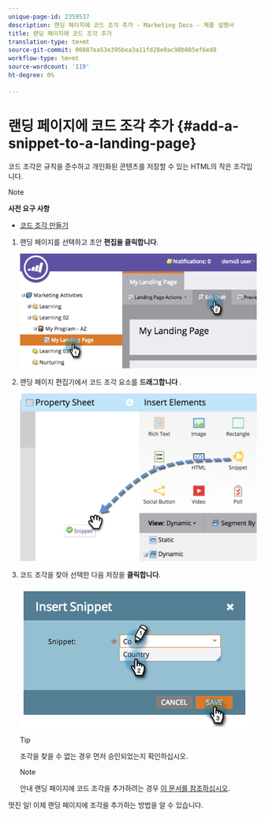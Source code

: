 ```yaml
---
unique-page-id: 2359537
description: 랜딩 페이지에 코드 조각 추가 - Marketing Docs - 제품 설명서
title: 랜딩 페이지에 코드 조각 추가
translation-type: tm+mt
source-git-commit: 00887ea53e395bea3a11fd28e0ac98b085ef6ed8
workflow-type: tm+mt
source-wordcount: '119'
ht-degree: 0%

---
```



# 랜딩 페이지에 코드 조각 추가 {#add-a-snippet-to-a-landing-page}

코드 조각은 규칙을 준수하고 개인화된 콘텐츠를 저장할 수 있는 HTML의 작은 조각입니다.

>[!NOTE]
>
>**사전 요구 사항**
>
>* [코드 조각 만들기](../../../../product-docs/personalization/segmentation-and-snippets/snippets/create-a-snippet.md)

>



1. 랜딩 페이지를 선택하고 초안 **편집을 클릭합니다**.

   ![](assets/image2014-9-16-15-3a4-3a28.png)

1. 랜딩 페이지 편집기에서 코드 조각 요소를 **드래그합니다** .

   ![](assets/image2015-5-21-12-3a46-3a34.png)

1. 코드 조각을 찾아 선택한 다음 저장을 **클릭합니다**.

   ![](assets/image2014-9-16-15-3a4-3a14.png)

   >[!TIP]
   >
   >조각을 찾을 수 없는 경우 먼저 승인되었는지 확인하십시오.

   >[!NOTE]
   >
   >안내 랜딩 페이지에 코드 조각을 추가하려는 경우 [이 문서를 참조하십시오](https://docs.marketo.com/display/public/DOCS/Create+a+Guided+Landing+Page+Template).

멋진 일! 이제 랜딩 페이지에 조각을 추가하는 방법을 알 수 있습니다.
